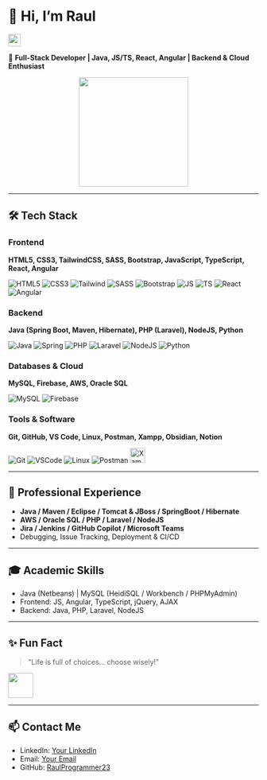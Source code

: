 # 👋 Hi, I’m Raul
<img src="https://media.giphy.com/media/hvRJCLFzcasrR4ia7z/giphy.gif" width="25px">

🎯 **Full-Stack Developer | Java, JS/TS, React, Angular | Backend & Cloud Enthusiast**  

<p align="center">
  <img src="https://media.giphy.com/media/MC6eSuC3yypCU/giphy.gif" width="220px"/>
</p>

---

## 🛠️ Tech Stack

### Frontend
**HTML5, CSS3, TailwindCSS, SASS, Bootstrap, JavaScript, TypeScript, React, Angular**  
<p align="left">
  <img alt="HTML5" src="https://img.shields.io/badge/HTML5-E34F26?style=flat&logo=html5&logoColor=white">
  <img alt="CSS3" src="https://img.shields.io/badge/CSS3-1572B6?style=flat&logo=css3&logoColor=white">
  <img alt="Tailwind" src="https://www.vectorlogo.zone/logos/tailwindcss/tailwindcss-ar21.svg">
  <img alt="SASS" src="https://www.vectorlogo.zone/logos/sass-lang/sass-lang-ar21.svg">
  <img alt="Bootstrap" src="https://img.shields.io/badge/Bootstrap-563D7C?style=flat&logo=bootstrap&logoColor=white">
  <img alt="JS" src="https://www.vectorlogo.zone/logos/javascript/javascript-icon.svg">
  <img alt="TS" src="https://www.vectorlogo.zone/logos/typescriptlang/typescriptlang-icon.svg">
  <img alt="React" src="https://www.vectorlogo.zone/logos/reactjs/reactjs-icon.svg">
  <img alt="Angular" src="https://www.vectorlogo.zone/logos/angular/angular-icon.svg">
</p>

### Backend
**Java (Spring Boot, Maven, Hibernate), PHP (Laravel), NodeJS, Python**  
<p align="left">
  <img alt="Java" src="https://www.vectorlogo.zone/logos/java/java-vertical.svg">
  <img alt="Spring" src="https://www.vectorlogo.zone/logos/springio/springio-ar21.svg">
  <img alt="PHP" src="https://www.vectorlogo.zone/logos/php/php-ar21.svg">
  <img alt="Laravel" src="https://www.vectorlogo.zone/logos/laravel/laravel-ar21.svg">
  <img alt="NodeJS" src="https://www.vectorlogo.zone/logos/nodejs/nodejs-ar21.svg">
  <img alt="Python" src="https://www.vectorlogo.zone/logos/python/python-horizontal.svg">
</p>

### Databases & Cloud
**MySQL, Firebase, AWS, Oracle SQL**  
<p align="left">
  <img alt="MySQL" src="https://img.shields.io/badge/MySQL-00758F?style=flat&logo=mysql&logoColor=white">
  <img alt="Firebase" src="https://img.shields.io/badge/Firebase-FFCA28?style=flat&logo=firebase&logoColor=black">
</p>

### Tools & Software
**Git, GitHub, VS Code, Linux, Postman, Xampp, Obsidian, Notion**  
<p align="left">
  <img alt="Git" src="https://img.shields.io/badge/Git-F05033?style=flat&logo=git&logoColor=white">
  <img alt="VSCode" src="https://img.shields.io/badge/VSCode-0078D7?style=flat&logo=visual-studio-code&logoColor=white">
  <img alt="Linux" src="https://img.shields.io/badge/Linux-FCC624?style=flat&logo=linux&logoColor=black">
  <img alt="Postman" src="https://img.shields.io/badge/Postman-FF6C37?style=flat&logo=postman&logoColor=white">
  <img alt="Xampp" src="https://upload.wikimedia.org/wikipedia/commons/0/03/Xampp_logo.svg" height="30px">
</p>

---

## 💼 Professional Experience
- **Java / Maven / Eclipse / Tomcat & JBoss / SpringBoot / Hibernate**
- **AWS / Oracle SQL / PHP / Laravel / NodeJS**
- **Jira / Jenkins / GitHub Copilot / Microsoft Teams**
- Debugging, Issue Tracking, Deployment & CI/CD

---

## 🎓 Academic Skills
- Java (Netbeans) | MySQL (HeidiSQL / Workbench / PHPMyAdmin)
- Frontend: JS, Angular, TypeScript, jQuery, AJAX
- Backend: Java, PHP, Laravel, NodeJS

---

## ✨ Fun Fact
> "Life is full of choices… choose wisely!"  
<img src="https://media.giphy.com/media/qjqUcgIyRjsl2/giphy.gif" width="50px">

---

## 📫 Contact Me
- LinkedIn: [Your LinkedIn](#)
- Email: [Your Email](#)
- GitHub: [RaulProgrammer23](https://github.com/RaulProgrammer23)
